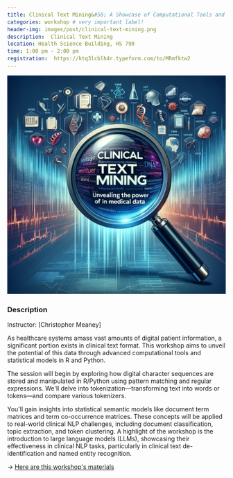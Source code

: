 ```yaml
---
title: Clinical Text Mining&#58; A Showcase of Computational Tools and Statistical Models in R/Python
categories: workshop # very important label!
header-img: images/post/clinical-text-mining.png
description:  Clinical Text Mining
location: Health Science Building, HS 790
time: 1:00 pm - 2:00 pm
registration:  https://ktq3lcblh4r.typeform.com/to/MRmfktw2
---
```


<div class="row">
<div class="col-sm-3"></div>
<div class="col-sm-6">
    <img src="/images/post/clinical-text-mining.png">
</div>
<div class="col-sm-3"></div>
</div>

### Description

Instructor: [Christopher Meaney]

As healthcare systems amass vast amounts of digital patient information, a significant portion exists in clinical text format. This workshop aims to unveil the potential of this data through advanced computational tools and statistical models in R and Python. 

The session will begin by exploring how digital character sequences are stored and manipulated in R/Python using pattern matching and regular expressions. We'll delve into tokenization—transforming text into words or tokens—and compare various tokenizers. 

You'll gain insights into statistical semantic models like document term matrices and term co-occurrence matrices. These concepts will be applied to real-world clinical NLP challenges, including document classification, topic extraction, and token clustering. A highlight of the workshop is the introduction to large language models (LLMs), showcasing their effectiveness in clinical NLP tasks, particularly in clinical text de-identification and named entity recognition.

&rarr; [Here are this workshop's materials]( https://github.com/meaneych/ClinicalTextMiningTutorial_January2024)
